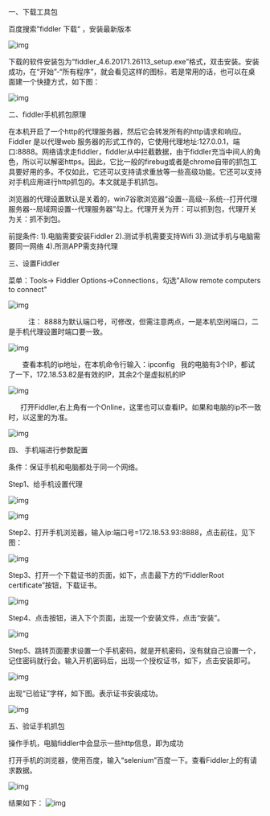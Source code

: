 一、下载工具包

百度搜索”fiddler 下载“ ，安装最新版本

![img](https://img-blog.csdn.net/20171127153738616?watermark/2/text/aHR0cDovL2Jsb2cuY3Nkbi5uZXQvU2hpTWVuZ1JhbjEwNw==/font/5a6L5L2T/fontsize/400/fill/I0JBQkFCMA==/dissolve/70/gravity/Center)


下载的软件安装包为“fiddler_4.6.20171.26113_setup.exe”格式，双击安装。安装成功，在“开始”-“所有程序”，就会看见这样的图标，若是常用的话，也可以在桌面建一个快捷方式，如下图：

![img](https://img-blog.csdn.net/20171130163437307?watermark/2/text/aHR0cDovL2Jsb2cuY3Nkbi5uZXQvU2hpTWVuZ1JhbjEwNw==/font/5a6L5L2T/fontsize/400/fill/I0JBQkFCMA==/dissolve/70/gravity/Center)

二、fiddler手机抓包原理

在本机开启了一个http的代理服务器，然后它会转发所有的http请求和响应。Fiddler 是以代理web 服务器的形式工作的，它使用代理地址:127.0.0.1，端口:8888。网络请求走fiddler，fiddler从中拦截数据，由于fiddler充当中间人的角色，所以可以解密https。因此，它比一般的firebug或者是chrome自带的抓包工具要好用的多。不仅如此，它还可以支持请求重放等一些高级功能。它还可以支持对手机应用进行http抓包的。本文就是手机抓包。

浏览器的代理设置默认是关着的，win7谷歌浏览器“设置--高级--系统--打开代理服务器--局域网设置--代理服务器”勾上。代理开关为开：可以抓到包，代理开关为关：抓不到包。

前提条件:
1).电脑需要安装Fiddler
2).测试手机需要支持Wifi
3).测试手机与电脑需要同一网络
4).所测APP需支持代理 

三、设置Fiddler

菜单：Tools-> Fiddler Options->Connections，勾选"Allow remote computers to connect" 

![img](https://img-blog.csdn.net/20171128105717593?watermark/2/text/aHR0cDovL2Jsb2cuY3Nkbi5uZXQvU2hpTWVuZ1JhbjEwNw==/font/5a6L5L2T/fontsize/400/fill/I0JBQkFCMA==/dissolve/70/gravity/Center)

          注： 8888为默认端口号，可修改，但需注意两点，一是本机空闲端口，二是手机代理设置时端口要一致。

![img](https://img-blog.csdn.net/20171128105729816?watermark/2/text/aHR0cDovL2Jsb2cuY3Nkbi5uZXQvU2hpTWVuZ1JhbjEwNw==/font/5a6L5L2T/fontsize/400/fill/I0JBQkFCMA==/dissolve/70/gravity/Center)          

       查看本机的ip地址，在本机命令行输入：ipconfig   我的电脑有3个IP，都试了一下，172.18.53.82是有效的IP，其余2个是虚拟机的IP

![img](https://img-blog.csdn.net/20171130170101369?watermark/2/text/aHR0cDovL2Jsb2cuY3Nkbi5uZXQvU2hpTWVuZ1JhbjEwNw==/font/5a6L5L2T/fontsize/400/fill/I0JBQkFCMA==/dissolve/70/gravity/Center)

      打开Fiddler,右上角有一个Online，这里也可以查看IP。如果和电脑的ip不一致时，以这里的为准。

![img](https://img-blog.csdn.net/20171130170112805?watermark/2/text/aHR0cDovL2Jsb2cuY3Nkbi5uZXQvU2hpTWVuZ1JhbjEwNw==/font/5a6L5L2T/fontsize/400/fill/I0JBQkFCMA==/dissolve/70/gravity/Center)

四、 手机端进行参数配置

条件：保证手机和电脑都处于同一个网络。

Step1、给手机设置代理

![img](https://img-blog.csdn.net/20171130170301277?watermark/2/text/aHR0cDovL2Jsb2cuY3Nkbi5uZXQvU2hpTWVuZ1JhbjEwNw==/font/5a6L5L2T/fontsize/400/fill/I0JBQkFCMA==/dissolve/70/gravity/Center)

![img](https://img-blog.csdn.net/20171130170404697?watermark/2/text/aHR0cDovL2Jsb2cuY3Nkbi5uZXQvU2hpTWVuZ1JhbjEwNw==/font/5a6L5L2T/fontsize/400/fill/I0JBQkFCMA==/dissolve/70/gravity/Center)

Step2、打开手机浏览器，输入ip:端口号=172.18.53.93:8888，点击前往，见下图：

![img](https://img-blog.csdn.net/20171130172428383?watermark/2/text/aHR0cDovL2Jsb2cuY3Nkbi5uZXQvU2hpTWVuZ1JhbjEwNw==/font/5a6L5L2T/fontsize/400/fill/I0JBQkFCMA==/dissolve/70/gravity/Center)

Step3、打开一个下载证书的页面，如下，点击最下方的“FiddlerRoot certificate”按钮，下载证书。

![img](https://img-blog.csdn.net/20171130172854853?watermark/2/text/aHR0cDovL2Jsb2cuY3Nkbi5uZXQvU2hpTWVuZ1JhbjEwNw==/font/5a6L5L2T/fontsize/400/fill/I0JBQkFCMA==/dissolve/70/gravity/Center)

Step4、点击按钮，进入下个页面，出现一个安装文件，点击“安装”。

![img](https://img-blog.csdn.net/20171130172820411?watermark/2/text/aHR0cDovL2Jsb2cuY3Nkbi5uZXQvU2hpTWVuZ1JhbjEwNw==/font/5a6L5L2T/fontsize/400/fill/I0JBQkFCMA==/dissolve/70/gravity/Center)

Step5、跳转页面要求设置一个手机密码，就是开机密码，没有就自己设置一个，记住密码就行会。输入开机密码后，出现一个授权证书，如下，点击安装即可。

![img](https://img-blog.csdn.net/20171130173041410?watermark/2/text/aHR0cDovL2Jsb2cuY3Nkbi5uZXQvU2hpTWVuZ1JhbjEwNw==/font/5a6L5L2T/fontsize/400/fill/I0JBQkFCMA==/dissolve/70/gravity/Center)

出现“已验证”字样，如下图。表示证书安装成功。

![img](https://img-blog.csdn.net/20171130173150739?watermark/2/text/aHR0cDovL2Jsb2cuY3Nkbi5uZXQvU2hpTWVuZ1JhbjEwNw==/font/5a6L5L2T/fontsize/400/fill/I0JBQkFCMA==/dissolve/70/gravity/Center)

五、验证手机抓包

操作手机，电脑fiddler中会显示一些http信息，即为成功 

打开手机的浏览器，使用百度，输入“selenium”百度一下。查看Fiddler上的有请求数据。

![img](https://img-blog.csdn.net/20171130174311892?watermark/2/text/aHR0cDovL2Jsb2cuY3Nkbi5uZXQvU2hpTWVuZ1JhbjEwNw==/font/5a6L5L2T/fontsize/400/fill/I0JBQkFCMA==/dissolve/70/gravity/Center)

结果如下：
![img](https://img-blog.csdn.net/20171130174843775?watermark/2/text/aHR0cDovL2Jsb2cuY3Nkbi5uZXQvU2hpTWVuZ1JhbjEwNw==/font/5a6L5L2T/fontsize/400/fill/I0JBQkFCMA==/dissolve/70/gravity/Center)